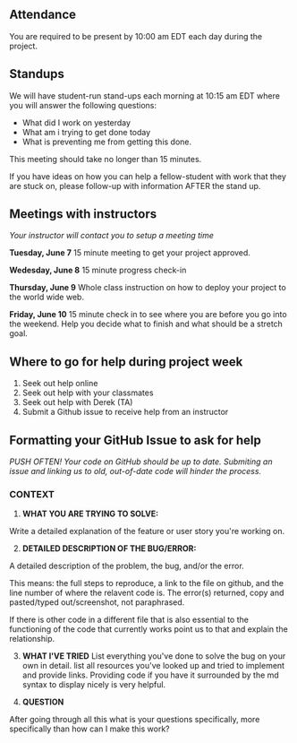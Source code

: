 
## Attendance
You are required to be present by 10:00 am EDT each day during the project.

## Standups
We will have student-run stand-ups each morning at 10:15 am EDT where you will answer the following questions:
- What did I work on yesterday
- What am i trying to get done today
- What is preventing me from getting this done.

This meeting should take no longer than 15 minutes.

If you have ideas on how you can help a fellow-student with work that they are stuck on, please follow-up with information AFTER the stand up.

## Meetings with instructors
_Your instructor will contact you to setup a meeting time_

**Tuesday, June 7**
15 minute meeting to get your project approved.

**Wedesday, June 8**
15 minute progress check-in

**Thursday, June 9**
Whole class instruction on how to deploy your project to the world wide web.

**Friday, June 10**
15 minute check in to see where you are before you go into the weekend. Help you decide what to finish and what should be a stretch goal.

## Where to go for help during project week
1. Seek out help online
2. Seek out help with your classmates
3. Seek out help with Derek (TA)
4. Submit a Github issue to receive help from an instructor

## Formatting your GitHub Issue to ask for help

*PUSH OFTEN! Your code on GitHub should be up to date. Submiting an issue and linking us to old, out-of-date code will hinder the process.*

### CONTEXT

1. **WHAT YOU ARE TRYING TO SOLVE:**

Write a detailed explanation of the feature or user story you're working on.

2. **DETAILED DESCRIPTION OF THE BUG/ERROR:**

A detailed description of the problem, the bug, and/or the error.

This means: the full steps to reproduce, a link to the file on github, and the line number of where the relavent code is.
The error(s) returned, copy and pasted/typed out/screenshot, not paraphrased.

If there is other code in a different file that is also essential to the functioning of the code that currently works point us to that and explain the relationship.

3. **WHAT I'VE TRIED**
List everything you've done to solve the bug on your own in detail. list all resources you've looked up and tried to implement and provide links. Providing code if you have it surrounded by the md syntax to display nicely is very helpful.

4. **QUESTION**

After going through all this what is your questions specifically, more specifically than how can I make this work?

